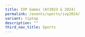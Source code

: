```yaml
---
title: IVP Games (AY2023 & 2024)
permalink: /events/sports/ivp2024/
variant: tiptap
description: ""
third_nav_title: Sports
---
```

